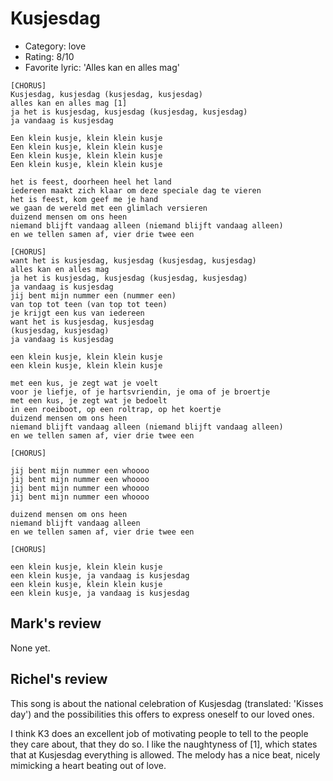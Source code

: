 # Kusjesdag

 * Category: love
 * Rating: 8/10
 * Favorite lyric: 'Alles kan en alles mag'

```
[CHORUS]
Kusjesdag, kusjesdag (kusjesdag, kusjesdag)
alles kan en alles mag [1]
ja het is kusjesdag, kusjesdag (kusjesdag, kusjesdag)
ja vandaag is kusjesdag

Een klein kusje, klein klein kusje
Een klein kusje, klein klein kusje
Een klein kusje, klein klein kusje
Een klein kusje, klein klein kusje

het is feest, doorheen heel het land
iedereen maakt zich klaar om deze speciale dag te vieren
het is feest, kom geef me je hand
we gaan de wereld met een glimlach versieren
duizend mensen om ons heen
niemand blijft vandaag alleen (niemand blijft vandaag alleen)
en we tellen samen af, vier drie twee een

[CHORUS]
want het is kusjesdag, kusjesdag (kusjesdag, kusjesdag)
alles kan en alles mag
ja het is kusjesdag, kusjesdag (kusjesdag, kusjesdag)
ja vandaag is kusjesdag
jij bent mijn nummer een (nummer een)
van top tot teen (van top tot teen)
je krijgt een kus van iedereen
want het is kusjesdag, kusjesdag
(kusjesdag, kusjesdag)
ja vandaag is kusjesdag

een klein kusje, klein klein kusje
een klein kusje, klein klein kusje

met een kus, je zegt wat je voelt
voor je liefje, of je hartsvriendin, je oma of je broertje
met een kus, je zegt wat je bedoelt
in een roeiboot, op een roltrap, op het koertje
duizend mensen om ons heen
niemand blijft vandaag alleen (niemand blijft vandaag alleen)
en we tellen samen af, vier drie twee een

[CHORUS]

jij bent mijn nummer een whoooo
jij bent mijn nummer een whoooo
jij bent mijn nummer een whoooo
jij bent mijn nummer een whoooo

duizend mensen om ons heen
niemand blijft vandaag alleen
en we tellen samen af, vier drie twee een

[CHORUS]

een klein kusje, klein klein kusje
een klein kusje, ja vandaag is kusjesdag
een klein kusje, klein klein kusje
een klein kusje, ja vandaag is kusjesdag
```

## Mark's review

None yet.

## Richel's review

This song is about the national celebration of Kusjesdag (translated: 'Kisses day') and the possibilities this offers to express oneself to our loved ones.

I think K3 does an excellent job of motivating people to tell to the people they care about, that they do so. I like the naughtyness of [1], 
which states that at Kusjesdag everything is allowed. The melody has a nice beat, nicely mimicking a heart beating out of love.
